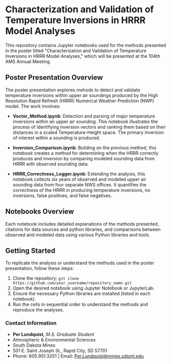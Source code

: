 # Characterization and Validation of Temperature Inversions in HRRR Model Analyses

This repository contains Jupyter notebooks used for the methods presented in the poster titled "Characterization and Validation of Temperature Inversions in HRRR Model Analyses," which will be presented at the 104th AMS Annual Meeting.

## Poster Presentation Overview

The poster presentation explores mehods to detect and validate temperature inversions within upper air soundings produced by the High Resolution Rapid Refresh (HRRR) Numerical Weather Prediction (NWP) model. The work involves:

- **Vector_Method.ipynb**: Detection and parsing of major temperature inversions within an upper air sounding. This notebook illustrates the process of identifying inversion vectors and ranking them based on their distances in a scaled Temperature-Height space. The primary inversion of interest within a sounding is produced.

- **Inversion_Comparison.ipynb**: Building on the previous method, this notebook creates a method for determining when the HRRR correctly produces and inversion by comparing modeled sounding data from HRRR with observed sounding data. 

- **HRRR_Correctness_Logger.ipynb**: Extending the analysis, this notebook collects six years of observed and modeled upper air sounding data from four separate NWS offices. It quantifies the correctness of the HRRR in producing temperature inversions, no inversions, false positives, and false negatives.

## Notebooks Overview

Each notebook includes detailed explanations of the methods presented, citations for data sources and python libraries, and comparisons between observed and modeled data using various Python libraries and tools.

## Getting Started

To replicate the analysis or understand the methods used in the poster presentation, follow these steps:

1. Clone the repository: `git clone https://github.com/your_username/repository_name.git`
2. Open the desired notebook using Jupyter Notebook or JupyterLab.
3. Ensure the necessary Python libraries are installed (listed in each notebook).
4. Run the cells in sequential order to understand the methods and reproduce the analyses.

### Contact Information

- **Per Lundquist,** *M.S. Graduate Student*
- Atmospheric & Environmental Sciences
- South Dakota Mines
- 501 E. Saint Joseph St., Rapid City, SD 57701
- Phone: 605.951.3251 | Email: Per.Lundquist@mines.sdsmt.edu
